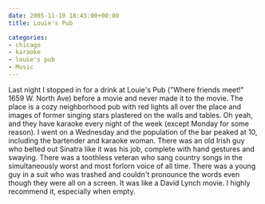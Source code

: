 ```yaml
---
date: 2005-11-10 18:43:00+00:00
title: Louie's Pub

categories:
- chicago
- karaoke
- louie's pub
- Music
---
```


Last night I stopped in for a drink at Louie's Pub ("Where friends meet!" 1659 W. North Ave) before a movie and never made it to the movie. The place is a cozy neighborhood pub with red lights all over the place and images of former singing stars plastered on the walls and tables. Oh yeah, and they have karaoke every night of the week (except Monday for some reason). I went on a Wednesday and the population of the bar peaked at 10, including the bartender and karaoke woman. There was an old Irish guy who belted out Sinatra like it was his job, complete with hand gestures and swaying. There was a toothless veteran who sang country songs in the simultaneously worst and most forlorn voice of all time. There was a young guy in a suit who was trashed and couldn't pronounce the words even though they were all on a screen. It was like a David Lynch movie. I highly recommend it, especially when empty.
